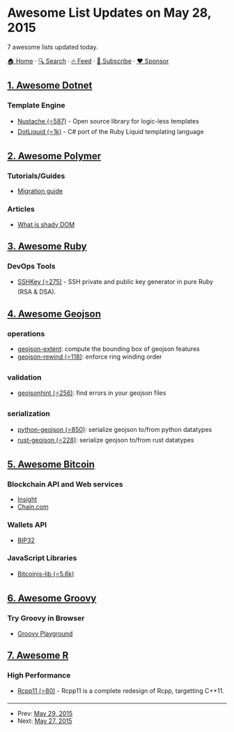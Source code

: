 # Awesome List Updates on May 28, 2015

7 awesome lists updated today.

[🏠 Home](/README.md) · [🔍 Search](https://www.trackawesomelist.com/search/) · [🔥 Feed](https://www.trackawesomelist.com/rss.xml) · [📮 Subscribe](https://trackawesomelist.us17.list-manage.com/subscribe?u=d2f0117aa829c83a63ec63c2f&id=36a103854c) · [❤️  Sponsor](https://github.com/sponsors/theowenyoung)



## [1. Awesome Dotnet](/content/quozd/awesome-dotnet/README.md)

### Template Engine

*   [Nustache (⭐587)](https://github.com/jdiamond/Nustache) - Open source library for logic-less templates
*   [DotLiquid (⭐1k)](https://github.com/dotliquid/dotliquid) - C# port of the Ruby Liquid templating language

## [2. Awesome Polymer](/content/Granze/awesome-polymer/README.md)

### Tutorials/Guides

*   [Migration guide](https://www.polymer-project.org/1.0/docs/migration.html)

### Articles

*   [What is shady DOM](https://www.polymer-project.org/1.0/articles/shadydom.html)

## [3. Awesome Ruby](/content/markets/awesome-ruby/README.md)

### DevOps Tools

*   [SSHKey (⭐275)](https://github.com/bensie/sshkey) - SSH private and public key generator in pure Ruby (RSA & DSA).

## [4. Awesome Geojson](/content/tmcw/awesome-geojson/README.md)

### operations

*   [geojson-extent](https://www.npmjs.com/package/geojson-extent): compute the bounding box of geojson features
*   [geojson-rewind (⭐118)](https://github.com/mapbox/geojson-rewind): enforce ring winding order

### validation

*   [geojsonhint (⭐256)](https://github.com/mapbox/geojsonhint): find errors in your geojson files

### serialization

*   [python-geojson (⭐850)](https://github.com/frewsxcv/python-geojson): serialize geojson to/from python datatypes
*   [rust-geojson (⭐228)](https://github.com/georust/rust-geojson): serialize geojson to/from rust datatypes

## [5. Awesome Bitcoin](/content/igorbarinov/awesome-bitcoin/README.md)

### Blockchain API and Web services

*   [Insight](https://insight.is)
*   [Chain.com](https://chain.com)

### Wallets API

*   [BIP32](http://bip32.org)

### JavaScript Libraries

*   [Bitcoinjs-lib (⭐5.6k)](https://github.com/bitcoinjs/bitcoinjs-lib)

## [6. Awesome Groovy](/content/kdabir/awesome-groovy/README.md)

### Try Groovy in Browser

*   [Groovy Playground](https://groovy-playground.appspot.com/)

## [7. Awesome R](/content/qinwf/awesome-R/README.md)

### High Performance

*   [Rcpp11 (⭐80)](https://github.com/Rcpp11/Rcpp11) - Rcpp11 is a complete redesign of Rcpp, targetting C++11.

---

- Prev: [May 29, 2015](/content/2015/05/29/README.md)
- Next: [May 27, 2015](/content/2015/05/27/README.md)